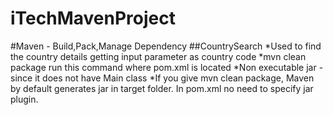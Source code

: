 # iTechMavenProject
#Maven - Build,Pack,Manage Dependency
##CountrySearch
*Used to find the country details getting input parameter as country code
*mvn clean package run this command where pom.xml is located
*Non executable jar - since it does not have Main class
*If you give mvn clean package, Maven by default generates jar in target folder. In pom.xml no need to specify jar plugin.

